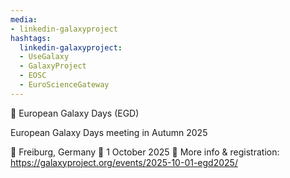 ```yaml
---
media:
- linkedin-galaxyproject
hashtags:
  linkedin-galaxyproject:
  - UseGalaxy
  - GalaxyProject
  - EOSC
  - EuroScienceGateway
---
```

📣 European Galaxy Days (EGD)

European Galaxy Days meeting in Autumn 2025

📍 Freiburg, Germany
📅 1 October 2025
🔗 More info & registration: https://galaxyproject.org/events/2025-10-01-egd2025/